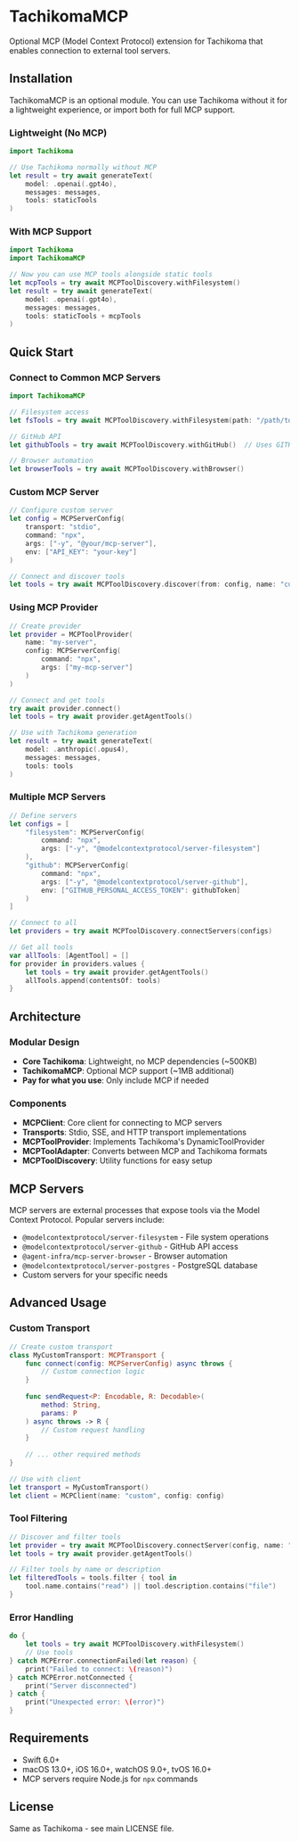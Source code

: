 # TachikomaMCP

Optional MCP (Model Context Protocol) extension for Tachikoma that enables connection to external tool servers.

## Installation

TachikomaMCP is an optional module. You can use Tachikoma without it for a lightweight experience, or import both for full MCP support.

### Lightweight (No MCP)
```swift
import Tachikoma

// Use Tachikoma normally without MCP
let result = try await generateText(
    model: .openai(.gpt4o),
    messages: messages,
    tools: staticTools
)
```

### With MCP Support
```swift
import Tachikoma
import TachikomaMCP

// Now you can use MCP tools alongside static tools
let mcpTools = try await MCPToolDiscovery.withFilesystem()
let result = try await generateText(
    model: .openai(.gpt4o),
    messages: messages,
    tools: staticTools + mcpTools
)
```

## Quick Start

### Connect to Common MCP Servers

```swift
import TachikomaMCP

// Filesystem access
let fsTools = try await MCPToolDiscovery.withFilesystem(path: "/path/to/files")

// GitHub API
let githubTools = try await MCPToolDiscovery.withGitHub()  // Uses GITHUB_TOKEN env var

// Browser automation
let browserTools = try await MCPToolDiscovery.withBrowser()
```

### Custom MCP Server

```swift
// Configure custom server
let config = MCPServerConfig(
    transport: "stdio",
    command: "npx",
    args: ["-y", "@your/mcp-server"],
    env: ["API_KEY": "your-key"]
)

// Connect and discover tools
let tools = try await MCPToolDiscovery.discover(from: config, name: "custom-server")
```

### Using MCP Provider

```swift
// Create provider
let provider = MCPToolProvider(
    name: "my-server",
    config: MCPServerConfig(
        command: "npx",
        args: ["my-mcp-server"]
    )
)

// Connect and get tools
try await provider.connect()
let tools = try await provider.getAgentTools()

// Use with Tachikoma generation
let result = try await generateText(
    model: .anthropic(.opus4),
    messages: messages,
    tools: tools
)
```

### Multiple MCP Servers

```swift
// Define servers
let configs = [
    "filesystem": MCPServerConfig(
        command: "npx",
        args: ["-y", "@modelcontextprotocol/server-filesystem"]
    ),
    "github": MCPServerConfig(
        command: "npx",
        args: ["-y", "@modelcontextprotocol/server-github"],
        env: ["GITHUB_PERSONAL_ACCESS_TOKEN": githubToken]
    )
]

// Connect to all
let providers = try await MCPToolDiscovery.connectServers(configs)

// Get all tools
var allTools: [AgentTool] = []
for provider in providers.values {
    let tools = try await provider.getAgentTools()
    allTools.append(contentsOf: tools)
}
```

## Architecture

### Modular Design

- **Core Tachikoma**: Lightweight, no MCP dependencies (~500KB)
- **TachikomaMCP**: Optional MCP support (~1MB additional)
- **Pay for what you use**: Only include MCP if needed

### Components

- **MCPClient**: Core client for connecting to MCP servers
- **Transports**: Stdio, SSE, and HTTP transport implementations
- **MCPToolProvider**: Implements Tachikoma's DynamicToolProvider
- **MCPToolAdapter**: Converts between MCP and Tachikoma formats
- **MCPToolDiscovery**: Utility functions for easy setup

## MCP Servers

MCP servers are external processes that expose tools via the Model Context Protocol. Popular servers include:

- `@modelcontextprotocol/server-filesystem` - File system operations
- `@modelcontextprotocol/server-github` - GitHub API access
- `@agent-infra/mcp-server-browser` - Browser automation
- `@modelcontextprotocol/server-postgres` - PostgreSQL database
- Custom servers for your specific needs

## Advanced Usage

### Custom Transport

```swift
// Create custom transport
class MyCustomTransport: MCPTransport {
    func connect(config: MCPServerConfig) async throws {
        // Custom connection logic
    }
    
    func sendRequest<P: Encodable, R: Decodable>(
        method: String,
        params: P
    ) async throws -> R {
        // Custom request handling
    }
    
    // ... other required methods
}

// Use with client
let transport = MyCustomTransport()
let client = MCPClient(name: "custom", config: config)
```

### Tool Filtering

```swift
// Discover and filter tools
let provider = try await MCPToolDiscovery.connectServer(config, name: "server")
let tools = try await provider.getAgentTools()

// Filter tools by name or description
let filteredTools = tools.filter { tool in
    tool.name.contains("read") || tool.description.contains("file")
}
```

### Error Handling

```swift
do {
    let tools = try await MCPToolDiscovery.withFilesystem()
    // Use tools
} catch MCPError.connectionFailed(let reason) {
    print("Failed to connect: \(reason)")
} catch MCPError.notConnected {
    print("Server disconnected")
} catch {
    print("Unexpected error: \(error)")
}
```

## Requirements

- Swift 6.0+
- macOS 13.0+, iOS 16.0+, watchOS 9.0+, tvOS 16.0+
- MCP servers require Node.js for `npx` commands

## License

Same as Tachikoma - see main LICENSE file.